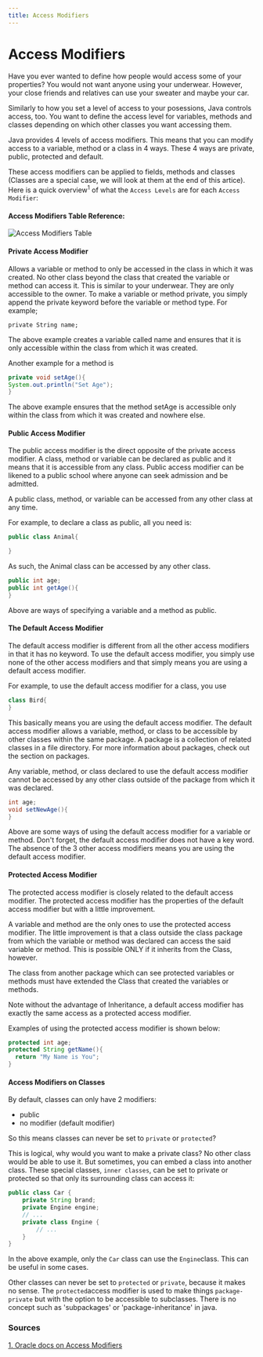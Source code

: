 ```yaml
---
title: Access Modifiers
---
```

# Access Modifiers

Have you ever wanted to define how people would access some of your properties? You would not want anyone using your underwear. However, your close friends and relatives can use your sweater and maybe your car.

Similarly to how you set a level of access to your posessions, Java controls access, too. You want to define the access level for variables, methods and classes depending on which other classes you want accessing them.

Java provides 4 levels of access modifiers. This means that you can modify access to a variable, method or a class in 4 ways. These 4 ways are private, public, protected and default.

These access modifiers can be applied to fields, methods and classes (Classes are a special case, we will look at them at the end of this artice). Here is a quick overview<sup>1</sup> of what the `Access Levels` are for each `Access Modifier`:

#### Access Modifiers Table Reference: 
![Access Modifiers Table](https://i.imgur.com/zoMspyn.png)


#### Private Access Modifier
Allows a variable or method to only be accessed in the class in which it was created. No other class beyond the class that created the variable or method can access it. This is similar to your underwear. They are only accessible to the owner. To make a variable or method private, you simply append the private keyword before the variable or method type. For example;

`private String name;`
       
The above example creates a variable called name and ensures that it is only accessible within the class from which it was created.
 
Another example for a method is
 ```java
 private void setAge(){
 System.out.println("Set Age");
 }
 ```
The above example ensures that the method setAge is accessible only within the class from which it was created and nowhere else.
 
#### Public Access Modifier
The public access modifier is the direct opposite of the private access modifier. A class, method or variable can be declared as public and it means that it is accessible from any class. Public access modifier can be likened to a public school where anyone can seek admission and be admitted.

 
A public class, method, or variable can be accessed from any other class at any time.
 
For example, to declare a class as public, all you need is:
```java
public class Animal{

}
```
    
As such, the Animal class can be accessed by any other class.
```java
public int age;
public int getAge(){
}
```
    
Above are ways of specifying a variable and a method as public.

#### The Default Access Modifier
The default access modifier is different from all the other access modifiers in that it has no keyword. To use the default access modifier, you simply use none of the other access modifiers and that simply means you are using a default access modifier.

For example, to use the default access modifier for a class, you use

```java
class Bird{
}
```
    
This basically means you are using the default access modifier. The default access modifier allows a variable, method, or class to be accessible by other classes within the same package. A package is a collection of related classes in a file directory. For more information about packages, check out the section on packages.

Any variable, method, or class declared to use the default access modifier cannot be accessed by any other class outside of the package from which it was declared.
```java
int age;
void setNewAge(){
}
```
    
Above are some ways of using the default access modifier for a variable or method.
Don't forget, the default access modifier does not have a key word. The absence of the 3 other access modifiers means you are using the default access modifier.

#### Protected Access Modifier
The protected access modifier is closely related to the default access modifier. The protected access modifier has the properties of the default access modifier but with a little improvement.

A variable and method are the only ones to use the protected access modifier. The little improvement is that a class outside the class package from which the variable or method was declared can access the said variable or method. This is possible ONLY if it inherits from the Class, however.

The class from another package which can see protected variables or methods must have extended the Class that created the variables or methods.

Note without the advantage of Inheritance, a default access modifier has exactly the same access as a protected access modifier.

Examples of using the protected access modifier is shown below:
```java
protected int age;
protected String getName(){
  return "My Name is You";
}
```

#### Access Modifiers on Classes
By default, classes can only have 2 modifiers: 
- public
- no modifier (default modifier)

So this means classes can never be set to `private` or `protected`?

This is logical, why would you want to make a private class? No other class would be able to use it. But sometimes, you can embed a class into another class. These special classes, `inner classes`, can be set to private or protected so that only its surrounding class can access it:

```java
public class Car {
    private String brand;
    private Engine engine;
    // ...    
    private class Engine {
        // ...
    }
}
```

In the above example, only the `Car` class can use the `Engine`class. This can be useful in some cases.

Other classes can never be set to `protected` or `private`, because it makes no sense. The `protected`access modifier is used to make things `package-private` but with the option to be accessible to subclasses. There is no concept such as 'subpackages' or 'package-inheritance' in java.

### Sources
[1. Oracle docs on Access Modifiers](https://docs.oracle.com/javase/tutorial/java/javaOO/accesscontrol.html "Oracle Docs")
